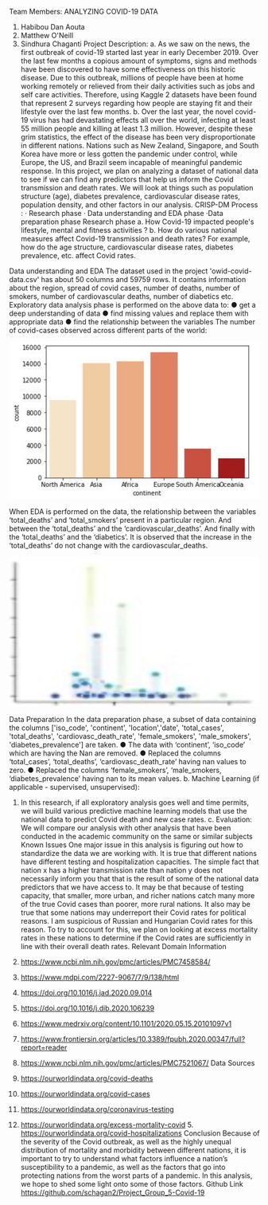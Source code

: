 Team Members​:
ANALYZING COVID-19 DATA
1. Habibou Dan Aouta
2. Matthew O'Neill
3. Sindhura Chaganti
Project Description:
a. As we saw on the news, the first outbreak of covid-19 started last year in early December 2019. Over the last few months a copious amount of symptoms, signs and methods have been discovered to have some effectiveness on this historic disease. Due to this outbreak, millions of people have been at home working remotely or relieved from their daily activities such as jobs and self care activities. Therefore, using Kaggle 2 datasets have been found that represent 2 surveys regarding how people are staying fit and their lifestyle over the last few months.
b. Over the last year, the novel covid-19 virus has had devastating effects all over the world, infecting at least 55 million people and killing at least 1.3 million. However, despite these grim statistics, the effect of the disease has been very disproportionate in different nations. Nations such as New Zealand, Singapore, and South Korea have more or less gotten the pandemic under control, while Europe, the US, and Brazil seem incapable of meaningful pandemic response. In this project, we plan on analyzing a dataset of national data to see if we can find any predictors that help us inform the Covid transmission and death rates. We will look at things such as population structure (age), diabetes prevalence, cardiovascular disease rates, population density, and other factors in our analysis.
CRISP-DM Process​:
·​ ​Research phase
·​ ​Data understanding and EDA phase
·​ ​Data preparation phase
Research phase
a. How Covid-19 impacted people's lifestyle, mental and fitness activities ?
b. How do various national measures affect Covid-19 transmission and death rates? For example, how do the age structure, cardiovascular disease rates, diabetes prevalence, etc. affect Covid rates.

Data understanding and EDA
The dataset used in the project 'owid-covid-data.csv' has about 50 columns and 59759 rows. It contains information about the region, spread of covid cases, number of deaths, number of smokers, number of cardiovascular deaths, number of diabetics etc.
Exploratory data analysis phase is performed on the above data to:
● get a deep understanding of data
● find missing values and replace them with appropriate data
● find the relationship between the variables
The number of covid-cases observed across different parts of the world:

![alt text](https://github.com/schagan2/Project_Group_5-Covid-19/blob/main/Graph1.png?raw=true)

When EDA is performed on the data, the relationship between the variables ‘total_deaths’ and ‘total_smokers’ present in a particular region. And between the ‘total_deaths’ and the ‘cardiovascular_deaths’. And finally with the ‘total_deaths’ and the ‘diabetics’. It is observed that the increase in the ‘total_deaths’ do not change with the cardiovascular_deaths.

![alt text](https://github.com/schagan2/Project_Group_5-Covid-19/blob/main/Graph2.png?raw=true)  

Data Preparation
In the data preparation phase, a subset of data containing the columns ['iso_code', 'continent', 'location','date', 'total_cases', 'total_deaths', 'cardiovasc_death_rate', 'female_smokers', 'male_smokers', 'diabetes_prevalence'] are taken.
● The data with ‘continent’, ‘iso_code’ which are having the Nan are removed.
● Replaced the columns ‘total_cases’, ‘total_deaths’, ‘cardiovasc_death_rate’ having nan
values to zero.
● Replaced the columns ‘female_smokers’, ‘male_smokers, ‘diabetes_prevalence’ having
nan to its mean values.
b. Machine Learning (if applicable - supervised, unsupervised):
1. In this research, if all exploratory analysis goes well and time permits, we will build various predictive machine learning models that use the national data to predict Covid death and new case rates.
c. Evaluation:
We will compare our analysis with other analysis that have been conducted in the academic community on the same or similar subjects
Known Issues
One major issue in this analysis is figuring out how to standardize the data we are working with. It is true that different nations have different testing and hospitalization capacities. The simple fact that nation x has a higher transmission rate than nation y does not necessarily inform you that that is the result of some of the national data predictors that we have access to. It may be that because of testing capacity, that smaller, more urban, and richer nations catch many more of the true Covid cases than poorer, more rural nations. It also may be true that some nations may underreport their Covid rates for political reasons. I am suspicious of Russian and Hungarian Covid rates for this reason. To try to account for this, we plan on looking at excess mortality rates in these nations to determine if the Covid rates are sufficiently in line with their overall death rates.
Relevant Domain Information
1. https://www.ncbi.nlm.nih.gov/pmc/articles/PMC7458584/
2. https://www.mdpi.com/2227-9067/7/9/138/html
3. https://doi.org/10.1016/j.jad.2020.09.014

4. https://doi.org/10.1016/j.dib.2020.106239
5. https://www.medrxiv.org/content/10.1101/2020.05.15.20101097v1
6. https://www.frontiersin.org/articles/10.3389/fpubh.2020.00347/full?report=reader
7. https://www.ncbi.nlm.nih.gov/pmc/articles/PMC7521067/
Data Sources
1. https://ourworldindata.org/covid-deaths
2. https://ourworldindata.org/covid-cases
3. https://ourworldindata.org/coronavirus-testing
4. https://ourworldindata.org/excess-mortality-covid 5. https://ourworldindata.org/covid-hospitalizations
Conclusion
Because of the severity of the Covid outbreak, as well as the highly unequal distribution of mortality and morbidity between different nations, it is important to try to understand what factors influence a nation’s susceptibility to a pandemic, as well as the factors that go into protecting nations from the worst parts of a pandemic. In this analysis, we hope to shed some light onto some of those factors.
Github Link
https://github.com/schagan2/Project_Group_5-Covid-19
